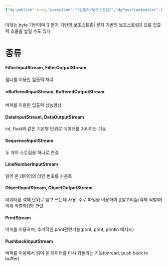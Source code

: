 ```yaml
---
{"dg-publish":true,"permalink":"/입출력/보조스트림/","dgPassFrontmatter":true,"noteIcon":""}
---
```


아래는  byte 기반이며
[[ 문자 기반의 보조스트림\| 문자 기반의 보조스트림]] 으로 입출력 효율을 높일 수도 있다
# 종류

#### FilterInputStream, FilterOutputStream
필터를 이용한 입출력 처리

#### ⭐BufferedInputStream, BufferedOutputStream
버퍼를 이용한 입출력 성능향상

#### DataInputStream, DataOutputStream
int, float와 같은 기본형 단위로 데이터를 처리하는 기능

#### SequenceInputStream
두 개의 스트림을 하나로 연결

#### LineNumberInputStream
읽어 온 데이터의 라인 번호를 카운트

#### ObjectInputStream, ObjectOutputStream
데이터를 객체 단위로 읽고 쓰는데 사용. 주로 파일을 이용하며 [[알고리즘/객체 직렬화\|객체 직렬화]]와 관련.

#### PrintStream
버퍼를 이용하며, 추가적인 print관련기능(print, print, println 메서드)

#### PushbackInputStream
버퍼를 이용해서 읽어 온 데이터를 다시 되돌리는 기능(unread, push back to buffer)